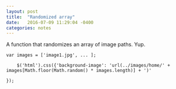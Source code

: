```yaml
---
layout: post
title:  "Randomized array"
date:   2016-07-09 11:29:04 -0400
categories: notes
---
```




A function that randomizes an array of image paths. Yup.


```
var images = ['image1.jpg', ... ];

	$('html').css({'background-image': 'url(../images/home/' + images[Math.floor(Math.random() * images.length)] + ')'

});

```